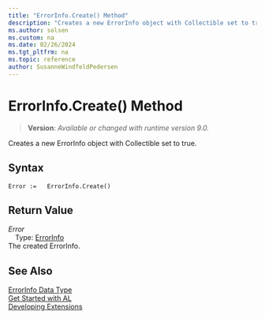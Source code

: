 ```yaml
---
title: "ErrorInfo.Create() Method"
description: "Creates a new ErrorInfo object with Collectible set to true."
ms.author: solsen
ms.custom: na
ms.date: 02/26/2024
ms.tgt_pltfrm: na
ms.topic: reference
author: SusanneWindfeldPedersen
---
```

[//]: # (START>DO_NOT_EDIT)
[//]: # (IMPORTANT:Do not edit any of the content between here and the END>DO_NOT_EDIT.)
[//]: # (Any modifications should be made in the .xml files in the ModernDev repo.)
# ErrorInfo.Create() Method
> **Version**: _Available or changed with runtime version 9.0._

Creates a new ErrorInfo object with Collectible set to true.


## Syntax
```AL
Error :=   ErrorInfo.Create()
```

## Return Value
*Error*  
&emsp;Type: [ErrorInfo](errorinfo-data-type.md)  
The created ErrorInfo.


[//]: # (IMPORTANT: END>DO_NOT_EDIT)
## See Also

[ErrorInfo Data Type](errorinfo-data-type.md)  
[Get Started with AL](../../devenv-get-started.md)  
[Developing Extensions](../../devenv-dev-overview.md)  
